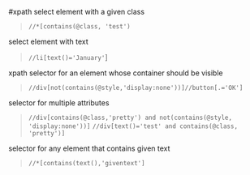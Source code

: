 #xpath
select element with a given class
> `//*[contains(@class, 'test')`

select element with text
>`//li[text()='January'`]

xpath selector for an element whose container should be visible
>`//div[not(contains(@style,'display:none'))]//button[.='OK']`

selector for multiple attributes
>`//div[contains(@class,'pretty') and not(contains(@style, 'display:none'))]`
>`//div[text()='test' and contains(@class, 'pretty')]`

selector for any element that contains given text
>`//*[contains(text(),'giventext']`

